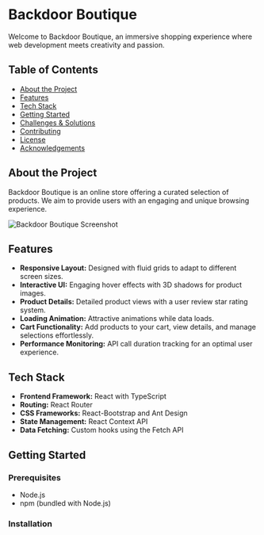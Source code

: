 # Backdoor Boutique

Welcome to Backdoor Boutique, an immersive shopping experience where web development meets creativity and passion.

## Table of Contents

- [About the Project](#about-the-project)
- [Features](#features)
- [Tech Stack](#tech-stack)
- [Getting Started](#getting-started)
- [Challenges & Solutions](#challenges--solutions)
- [Contributing](#contributing)
- [License](#license)
- [Acknowledgements](#acknowledgements)

## About the Project

Backdoor Boutique is an online store offering a curated selection of products. We aim to provide users with an engaging and unique browsing experience.

![Backdoor Boutique Screenshot](screenshot.png)

## Features

- **Responsive Layout:** Designed with fluid grids to adapt to different screen sizes.
- **Interactive UI:** Engaging hover effects with 3D shadows for product images.
- **Product Details:** Detailed product views with a user review star rating system.
- **Loading Animation:** Attractive animations while data loads.
- **Cart Functionality:** Add products to your cart, view details, and manage selections effortlessly.
- **Performance Monitoring:** API call duration tracking for an optimal user experience.

## Tech Stack

- **Frontend Framework:** React with TypeScript
- **Routing:** React Router
- **CSS Frameworks:** React-Bootstrap and Ant Design
- **State Management:** React Context API
- **Data Fetching:** Custom hooks using the Fetch API


## Getting Started

### Prerequisites

- Node.js
- npm (bundled with Node.js)

### Installation

